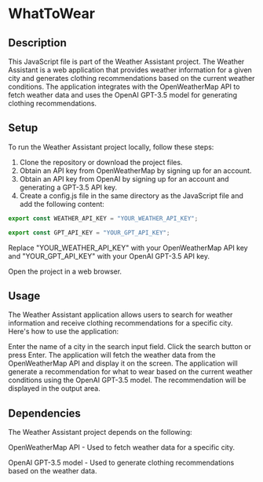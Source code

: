 # WhatToWear

## Description
This JavaScript file is part of the Weather Assistant project. The Weather Assistant is a web application that provides weather information for a given city and generates clothing recommendations based on the current weather conditions. The application integrates with the OpenWeatherMap API to fetch weather data and uses the OpenAI GPT-3.5 model for generating clothing recommendations.

## Setup
To run the Weather Assistant project locally, follow these steps:

1. Clone the repository or download the project files.
2. Obtain an API key from OpenWeatherMap by signing up for an account.
3. Obtain an API key from OpenAI by signing up for an account and generating a GPT-3.5 API key.
4. Create a config.js file in the same directory as the JavaScript file and add the following content:


```js
export const WEATHER_API_KEY = "YOUR_WEATHER_API_KEY";

export const GPT_API_KEY = "YOUR_GPT_API_KEY";
```
Replace "YOUR_WEATHER_API_KEY" with your OpenWeatherMap API key and "YOUR_GPT_API_KEY" with your OpenAI GPT-3.5 API key.

Open the project in a web browser.

## Usage
The Weather Assistant application allows users to search for weather information and receive clothing recommendations for a specific city. Here's how to use the application:

Enter the name of a city in the search input field.
Click the search button or press Enter.
The application will fetch the weather data from the OpenWeatherMap API and display it on the screen.
The application will generate a recommendation for what to wear based on the current weather conditions using the OpenAI GPT-3.5 model.
The recommendation will be displayed in the output area.
## Dependencies
The Weather Assistant project depends on the following:

OpenWeatherMap API - Used to fetch weather data for a specific city.

OpenAI GPT-3.5 model - Used to generate clothing recommendations based on the weather data.
